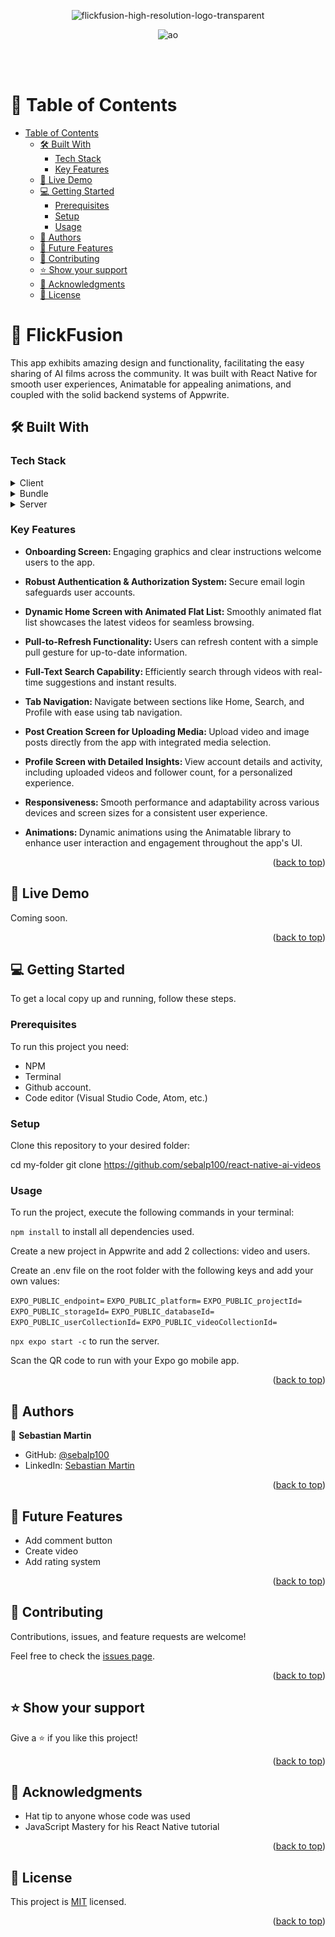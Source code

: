 <a name="readme-top"></a>

<div align="center">

![flickfusion-high-resolution-logo-transparent](https://github.com/sebalp100/react-native-ai-videos/assets/111214189/c3ae068e-9a5e-4a12-8a35-559e76387e0e)

![ao](https://github.com/sebalp100/react-native-ai-videos/assets/111214189/4509b301-2915-4734-9fbe-97044aba6f59)


<br />
<br />

</div>

<!-- TABLE OF CONTENTS -->

# 📗 Table of Contents

- [Table of Contents](#-table-of-contents)
  - [🛠 Built With ](#-built-with-)
    - [Tech Stack ](#tech-stack-)
    - [Key Features ](#key-features-)
  - [🚀 Live Demo ](#-live-demo-)
  - [💻 Getting Started ](#-getting-started-)
    - [Prerequisites](#prerequisites)
    - [Setup](#setup)
    - [Usage](#usage)
  - [👥 Authors ](#-authors-)
  - [🔭 Future Features ](#-future-features-)
  - [🤝 Contributing ](#-contributing-)
  - [⭐️ Show your support ](#️-show-your-support-)
  - [🙏 Acknowledgments ](#-acknowledgments-)
  - [📝 License ](#-license-)

<!-- PROJECT DESCRIPTION -->

# 📖 FlickFusion<a name="about-project"></a>

This app exhibits amazing design and functionality, facilitating the easy sharing of AI films across the community. It was built with React Native for smooth user experiences, Animatable for appealing animations, and coupled with the solid backend systems of Appwrite.

## 🛠 Built With <a name="built-with"></a>

### Tech Stack <a name="tech-stack"></a>

<details>
  <summary>Client</summary>
  <ul>
    <li>React Native</li>
  </ul>
</details>

<details>
  <summary>Bundle</summary>
  <ul>
    <li>NPM</li>
    <li>Expo</li>
  </ul>
</details>

<details>
  <summary>Server</summary>
  <ul>
    <li>Appwrite</li>
  </ul>
</details>

<!-- Features -->

### Key Features <a name="key-features"></a>

- <b>Onboarding Screen: </b> Engaging graphics and clear instructions welcome users to the app.

- <b>Robust Authentication & Authorization System: </b> Secure email login safeguards user accounts.

- <b>Dynamic Home Screen with Animated Flat List: </b> Smoothly animated flat list showcases the latest videos for seamless browsing.

- <b>Pull-to-Refresh Functionality: </b> Users can refresh content with a simple pull gesture for up-to-date information.

- <b>Full-Text Search Capability: </b> Efficiently search through videos with real-time suggestions and instant results.

- <b>Tab Navigation: </b> Navigate between sections like Home, Search, and Profile with ease using tab navigation.

- <b>Post Creation Screen for Uploading Media: </b> Upload video and image posts directly from the app with integrated media selection.

- <b>Profile Screen with Detailed Insights: </b> View account details and activity, including uploaded videos and follower count, for a personalized experience.

- <b>Responsiveness: </b> Smooth performance and adaptability across various devices and screen sizes for a consistent user experience.

- <b>Animations: </b> Dynamic animations using the Animatable library to enhance user interaction and engagement throughout the app's UI.

<p align="right">(<a href="#readme-top">back to top</a>)</p>

<!-- LIVE DEMO -->

## 🚀 Live Demo <a name="live-demo"></a>

Coming soon.

<p align="right">(<a href="#readme-top">back to top</a>)</p>

<!-- GETTING STARTED -->

## 💻 Getting Started <a name="getting-started"></a>

To get a local copy up and running, follow these steps.

### Prerequisites

To run this project you need:

- NPM
- Terminal
- Github account.
- Code editor (Visual Studio Code, Atom, etc.)

### Setup

Clone this repository to your desired folder:

cd my-folder
git clone https://github.com/sebalp100/react-native-ai-videos

### Usage

To run the project, execute the following commands in your terminal:

`npm install` to install all dependencies used.

Create a new project in Appwrite and add 2 collections: video and users.

Create an .env file on the root folder with the following keys and add your own values:

`EXPO_PUBLIC_endpoint=`
`EXPO_PUBLIC_platform=`
`EXPO_PUBLIC_projectId=`
`EXPO_PUBLIC_storageId=`
`EXPO_PUBLIC_databaseId=`
`EXPO_PUBLIC_userCollectionId=`
`EXPO_PUBLIC_videoCollectionId=`

`npx expo start -c` to run the server.

Scan the QR code to run with your Expo go mobile app.

<p align="right">(<a href="#readme-top">back to top</a>)</p>

<!-- AUTHORS -->

## 👥 Authors <a name="authors"></a>

👤 **Sebastian Martin**

- GitHub: [@sebalp100](https://github.com/sebalp100)
- LinkedIn: [Sebastian Martin](https://www.linkedin.com/in/sebastian-martin-956b2724a/)

<p align="right">(<a href="#readme-top">back to top</a>)</p>

<!-- FUTURE FEATURES -->

## 🔭 Future Features <a name="future-features"></a>

- Add comment button
- Create video
- Add rating system

<p align="right">(<a href="#readme-top">back to top</a>)</p>

<!-- CONTRIBUTING -->

## 🤝 Contributing <a name="contributing"></a>

Contributions, issues, and feature requests are welcome!

Feel free to check the [issues page](../../issues/).

<p align="right">(<a href="#readme-top">back to top</a>)</p>

<!-- SUPPORT -->

## ⭐️ Show your support <a name="support"></a>

Give a ⭐️ if you like this project!

<p align="right">(<a href="#readme-top">back to top</a>)</p>

<!-- ACKNOWLEDGEMENTS -->

## 🙏 Acknowledgments <a name="acknowledgements"></a>

- Hat tip to anyone whose code was used
- JavaScript Mastery for his React Native tutorial

<p align="right">(<a href="#readme-top">back to top</a>)</p>

<!-- LICENSE -->

## 📝 License <a name="license"></a>

This project is [MIT](./LICENSE) licensed.

<p align="right">(<a href="#readme-top">back to top</a>)</p>
